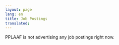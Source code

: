 ```yaml
---
layout: page
lang: en
title: Job Postings
translated: 
---
```


PPLAAF is not advertising any job postings right now.
